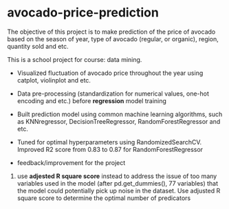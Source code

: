 # avocado-price-prediction

The objective of this project is to make prediction of the price of avocado based on the season of year, type of avocado (regular, or organic), region, quantity sold and etc. 

This is a school project for course: data mining. 

- Visualized fluctuation of avocado price throughout the year using catplot, violinplot and etc.

- Data pre-processing (standardization for numerical values, one-hot encoding and etc.) before **regression** model training 

-	Built prediction model using common machine learning algorithms, such as KNNregressor, DecisionTreeRegressor, RandomForestRegressor and etc. 
	
- Tuned for optimal hyperparameters using RandomizedSearchCV. Improved R2 score from 0.83 to 0.87 for RandomForestRegressor

- feedback/improvement for the project 

 1) use **adjested R square score** instead to address the issue of too many variables used in the model (after pd.get_dummies(), 77 variables) that the model could potentially pick up noise in the dataset. Use adjusted R square score to determine the optimal number of predicators

